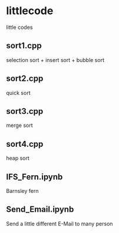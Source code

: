 # littlecode
little codes

## sort1.cpp
selection sort + insert sort + bubble sort

## sort2.cpp
quick sort

## sort3.cpp
merge sort

## sort4.cpp
heap sort

## IFS_Fern.ipynb
Barnsley fern

## Send_Email.ipynb
Send a little different E-Mail to many person
